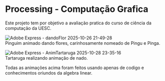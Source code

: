 # Processing - Computação Grafica

Este projeto tem por objetivo a avaliação pratica do curso de ciência da computação da UESC. <br>


![Adobe Express - dandoFlor 2025-10-26 21-49-28](https://github.com/user-attachments/assets/f3ffc5c4-4193-4236-bafb-c0c936d88787) <br>
Pinguim animado dando flores, carinhosamente nomeado de Pingu e Pinga.

![Adobe Express - AnimTartaruga 2025-10-28 23-35-16](https://github.com/user-attachments/assets/f22f783f-3fac-4d9f-a167-ff57fed67778) <br>
Tartaruga realizando animação de nado.

Todas as animações acima foram feitos usando apenas de codigo e conhecimentos oriundos da algebra linear.
